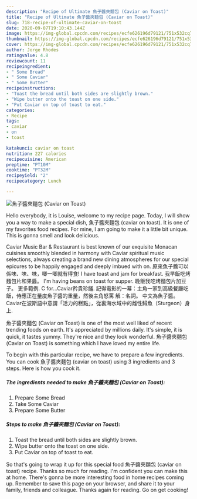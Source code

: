 ```yaml
---
description: "Recipe of Ultimate 魚子醬夾麵包 (Caviar on Toast)"
title: "Recipe of Ultimate 魚子醬夾麵包 (Caviar on Toast)"
slug: 718-recipe-of-ultimate-caviar-on-toast
date: 2020-09-07T19:10:43.144Z
image: https://img-global.cpcdn.com/recipes/ecfe626196d79121/751x532cq70/魚子醬夾麵包-caviar-on-toast-recipe-main-photo.jpg
thumbnail: https://img-global.cpcdn.com/recipes/ecfe626196d79121/751x532cq70/魚子醬夾麵包-caviar-on-toast-recipe-main-photo.jpg
cover: https://img-global.cpcdn.com/recipes/ecfe626196d79121/751x532cq70/魚子醬夾麵包-caviar-on-toast-recipe-main-photo.jpg
author: Jorge Rhodes
ratingvalue: 4.8
reviewcount: 11
recipeingredient:
- " Some Bread"
- " Some Caviar"
- " Some Butter"
recipeinstructions:
- "Toast the bread until both sides are slightly brown."
- "Wipe butter onto the toast on one side."
- "Put Caviar on top of toast to eat."
categories:
- Recipe
tags:
- caviar
- on
- toast

katakunci: caviar on toast 
nutrition: 227 calories
recipecuisine: American
preptime: "PT10M"
cooktime: "PT32M"
recipeyield: "2"
recipecategory: Lunch

---
```



![魚子醬夾麵包 (Caviar on Toast)](https://img-global.cpcdn.com/recipes/ecfe626196d79121/751x532cq70/魚子醬夾麵包-caviar-on-toast-recipe-main-photo.jpg)

Hello everybody, it is Louise, welcome to my recipe page. Today, I will show you a way to make a special dish, 魚子醬夾麵包 (caviar on toast). It is one of my favorites food recipes. For mine, I am going to make it a little bit unique. This is gonna smell and look delicious.

Caviar Music Bar &amp; Restaurant is best known of our exquisite Monacan cuisines smoothly blended in harmony with Caviar spiritual music selections, always creating a brand new dining atmospheres for our special epicures to be happily engaged and deeply imbued with on. 原來魚子醬可以係味、味、味，唧一唧就有得食! I have toast and jam for breakfast. 我早飯吃烤麵包片和果醬。 I&#39;m having beans on toast for supper. 晚飯我吃烤麵包片加豆子。 更多範例. C for…Caviar矜貴珍饈. 記得電影的一幕：主角一家到高級餐廳吃飯，侍應正在量度魚子醬的重量，然後主角怒罵 解：名詞。 中文為魚子醬。 Caviar在波斯語中意謂「活力的糕點」，從裏海水域中的雌性鱘魚（Sturgeon）身上.

魚子醬夾麵包 (Caviar on Toast) is one of the most well liked of recent trending foods on earth. It's appreciated by millions daily. It's simple, it is quick, it tastes yummy. They're nice and they look wonderful. 魚子醬夾麵包 (Caviar on Toast) is something which I have loved my entire life.


To begin with this particular recipe, we have to prepare a few ingredients. You can cook 魚子醬夾麵包 (caviar on toast) using 3 ingredients and 3 steps. Here is how you cook it.

<!--inarticleads1-->

##### The ingredients needed to make 魚子醬夾麵包 (Caviar on Toast):

1. Prepare  Some Bread
1. Take  Some Caviar
1. Prepare  Some Butter




<!--inarticleads2-->

##### Steps to make 魚子醬夾麵包 (Caviar on Toast):

1. Toast the bread until both sides are slightly brown.
1. Wipe butter onto the toast on one side.
1. Put Caviar on top of toast to eat.




So that's going to wrap it up for this special food 魚子醬夾麵包 (caviar on toast) recipe. Thanks so much for reading. I'm confident you can make this at home. There's gonna be more interesting food in home recipes coming up. Remember to save this page on your browser, and share it to your family, friends and colleague. Thanks again for reading. Go on get cooking!
